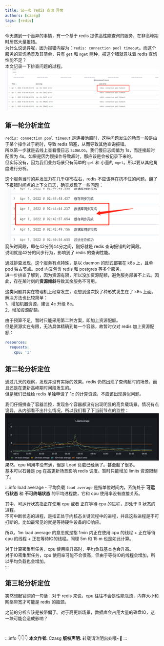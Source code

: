 ```yaml
---
title: 记一次 redis 查询 异常
authors: [czasg]
tags: [redis]
---
```


今天遇到一个诡异的事情，有一个基于 redis 提供高性能查询的服务，在非高峰期时居然大量报错。      
为什么说诡异呢，因为报错内容为：`redis: connection pool timeout`。而这个服务的查询场景及其简单，只有 `get` 和 `mget` 两种，报这个错就意味着 redis 查询性能不足？         
本文记录一下排查问题的过程。      
![](./1.1.png)

<!--truncate-->

## 第一轮分析定位
`redis: connection pool timeout` 是连接池超时，这种问题发生的场景一般是由于某个操作过于耗时，导致 redis 阻塞，从而导致其他查询报错。      
所以第一步就是去线上查看慢日志 `SLOWLOG`，我们慢日志阈值为 1s，而连接超时配置为 4s。如果是因为慢操作导致超时，那应该是会被记录下来的。  
但实际没有，因为我们业务场景只有简单的 `get` 和 小量的 `mget`。所以要从其他角度进行分析。

这个服务当时的并发压力在几千QPS左右，redis 不应该存在抗不住的问题。翻了下报错时间点的上下文日志，确实发现了一些问题：       
![](1.2.png)     
箭头时间段，即在42分到44分之间，刚好就是 redis 查询报错的时间段。     
说明就是42分的同步行为，影响到了 redis 的查询性能。   

通过排查发现，这个服务有点特殊，是以 daemon 的形式部署在 k8s 上，且单 pod 独占节点。pod 内又包含 redis 和 postgres 等多个服务。      
进一步排查了解到，因为资源有限，所以没加资源配额，避免服务部署不上去。因此，存在某时刻的**资源倾斜**导致其余服务不可用。
      
这类问题其实在物理机上经常发生，没想到这次换了种形式发生在了 k8s 上面。    
解决方法也比较简单：    
1、增加机器资源，建议 4c 升级 8c。     
2、增加资源配额。 

由于预算不足，暂时只能采用第二种方案，即加上资源配额。    
但是资源实在有限，无法具体精确到每一个容器，故暂时仅对 redis 加上资源配额：  
```yaml
resources:
  requests:
    cpu: '1'
```

## 第二轮分析定位
通过几天的观察，发现并没有实际的效果。redis 仍然出现了查询超时的场景。而且还是在更新高峰期时间段发生的。   
但是我们已经给 redis 单独申请了 1c 的计算资源，不应该出现类似问题。

我们仔细排查了容器监控，发现各个容器都没有出现明显的高负载场景。情况有点诡异，从内部看不出什么情况，所以我们看了下当前节点的监控：   
![](./1.5.png)   
果然，cpu 利用率没有满，但是 Load 负载已经满了。甚至超了很多。  
基本可以石锤是 pg 在高更新场景影响 redis 调度。暂时只能增加 limits 资源限制了。

:::info load average - 平均负载
`load average` 是指单位时间内，系统处于 **可运行状态** 和 **不可终端状态** 的平均进程数，它和 cpu 使用率没有直接关系。

其中，可运行状态指正在使用 cpu 或者 正在等待 cpu 的进程，即处于 R 状态的进程。      
不可中断状态的进程，是指正处于内核态关键流程中的进程，并且这些进程是不可打断的。比如最常见的就是等待硬件设备的IO响应。    

所以，1m load average 的意思就是指 1min 内正在使用 cpu 的线程 + 正在等待 cpu 的线程 + 正在等待IO的线程。同理 5m 和 15 m 也是如此计算。

对于计算密集型任务，cpu 使用率升高时，平均负载基本也会升高。     
对于IO密集型任务，cpu 使用率可能不会很高，但由于等待IO的线程会增加，所以平均负载也会增加。         
:::


## 第三轮分析定位
突然想起官网的一句话：对于 redis 来说，cpu 往往不会是性能瓶颈，内存大小和网络带宽才可能是 redis 的瓶颈。

之前的分析应该是被带偏了。对于高更新场景，数据库会占用大量的磁盘IO，这一块可能会造成影响？


<br/>

:::info 👇👇👇
**本文作者:** Czasg
**版权声明:** 转载请注明出处哦~👮‍
:::